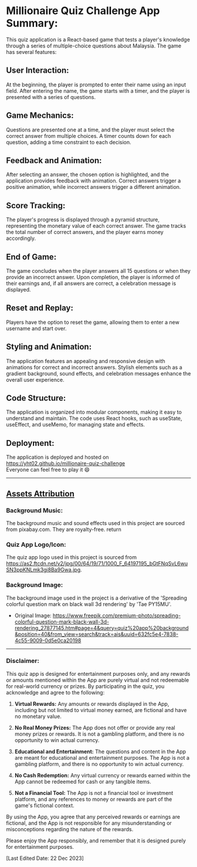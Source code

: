 # Millionaire Quiz Challenge App Summary:

This quiz application is a React-based game that tests a player's knowledge through a series of multiple-choice questions about Malaysia. The game has several features:


## User Interaction:

At the beginning, the player is prompted to enter their name using an input field.
After entering the name, the game starts with a timer, and the player is presented with a series of questions.

## Game Mechanics:

Questions are presented one at a time, and the player must select the correct answer from multiple choices.
A timer counts down for each question, adding a time constraint to each decision.

## Feedback and Animation:

After selecting an answer, the chosen option is highlighted, and the application provides feedback with animation.
Correct answers trigger a positive animation, while incorrect answers trigger a different animation.

## Score Tracking:

The player's progress is displayed through a pyramid structure, representing the monetary value of each correct answer.
The game tracks the total number of correct answers, and the player earns money accordingly.

## End of Game:

The game concludes when the player answers all 15 questions or when they provide an incorrect answer.
Upon completion, the player is informed of their earnings and, if all answers are correct, a celebration message is displayed.

## Reset and Replay:

Players have the option to reset the game, allowing them to enter a new username and start over.

## Styling and Animation:

The application features an appealing and responsive design with animations for correct and incorrect answers.
Stylish elements such as a gradient background, sound effects, and celebration messages enhance the overall user experience.

## Code Structure:

The application is organized into modular components, making it easy to understand and maintain.
The code uses React hooks, such as useState, useEffect, and useMemo, for managing state and effects.

## Deployment:

The application is deployed and hosted on https://yht02.github.io/millionaire-quiz-challenge
<br>Everyone can feel free to play it 😄

---
## <ins>Assets Attribution</ins>

### Background Music:

The background music and sound effects used in this project are sourced from pixabay.com. They are royalty-free.  return 

### Quiz App Logo/Icon:

The quiz app logo used in this project is sourced from https://as2.ftcdn.net/v2/jpg/00/64/19/71/1000_F_64197195_bGtFNqSvL6wuSN3ppKNLmk3gi8Ba9Gwa.jpg.

### Background Image:

The background image used in the project is a derivative of the 'Spreading colorful question mark on black wall 3d rendering' by 'Tae PY15MU'.

- Original Image: https://www.freepik.com/premium-photo/spreading-colorful-question-mark-black-wall-3d-rendering_27877145.htm#page=4&query=quiz%20app%20background&position=40&from_view=search&track=ais&uuid=632fc5e4-7838-4c55-9009-0d5e0ca20198

---
### Disclaimer:

This quiz app is designed for entertainment purposes only, and any rewards or amounts mentioned within the App are purely virtual and not redeemable for real-world currency or prizes. By participating in the quiz, you acknowledge and agree to the following:

1. **Virtual Rewards:** Any amounts or rewards displayed in the App, including but not limited to virtual money earned, are fictional and have no monetary value.

2. **No Real Money Prizes:** The App does not offer or provide any real money prizes or rewards. It is not a gambling platform, and there is no opportunity to win actual currency.

3. **Educational and Entertainment:** The questions and content in the App are meant for educational and entertainment purposes. The App is not a gambling platform, and there is no opportunity to win actual currency.

4. **No Cash Redemption:** Any virtual currency or rewards earned within the App cannot be redeemed for cash or any tangible items.

5. **Not a Financial Tool:** The App is not a financial tool or investment platform, and any references to money or rewards are part of the game's fictional context.

By using the App, you agree that any perceived rewards or earnings are fictional, and the App is not responsible for any misunderstanding or misconceptions regarding the nature of the rewards.

Please enjoy the App responsibly, and remember that it is designed purely for entertainment purposes.


[Last Edited Date: 22 Dec 2023]





